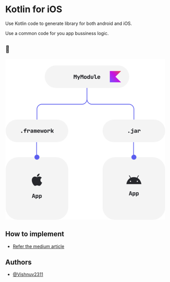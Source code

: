 
# Kotlin for iOS

Use Kotlin code to generate library for both android and iOS.

Use a common code for you app bussiness logic.


## 🤩

![Kotlin to Jar,framework](https://raw.githubusercontent.com/Vishnuv2311/calculator-kotlin-ios/main/images/kotlin-native-and-jvm-binaries.png "Kotlin to Jar,framework")


## How to implement

 - [Refer the medium article](https://medium.com/@emailvishnuv/kotlin-code-for-ios-7c16f31e6a7d)
 

## Authors

- [@Vishnuv2311](https://www.github.com/Vishnuv2311)

